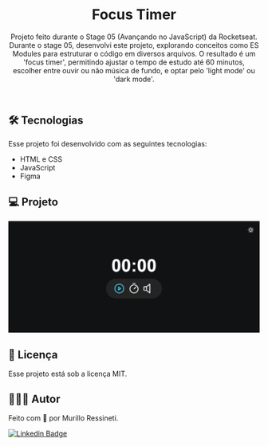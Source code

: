 <h1 align="center">Focus Timer</h1>

<p align="center">
Projeto feito durante o Stage 05 (Avançando no JavaScript) da Rocketseat.<br/>
Durante o stage 05, desenvolvi este projeto, explorando conceitos como ES Modules para estruturar o código em diversos arquivos. O resultado é um 'focus timer', permitindo ajustar o tempo de estudo até 60 minutos, escolher entre ouvir ou não música de fundo, e optar pelo 'light mode' ou 'dark mode'.
</p>

<br>

## 🛠 Tecnologias

Esse projeto foi desenvolvido com as seguintes tecnologias:

- HTML e CSS
- JavaScript
- Figma

## 💻 Projeto

<img src="assets/screenshot.png"/>

## 📝 Licença

Esse projeto está sob a licença MIT.

## 🙋🏻‍♂️ Autor

Feito com 💙 por Murillo Ressineti.

[![Linkedin Badge](https://img.shields.io/badge/-Murillo-blue?style=flat-square&logo=Linkedin&logoColor=white&link=https://www.linkedin.com/in/murilloressineti/)](https://www.linkedin.com/in/murilloressineti/)